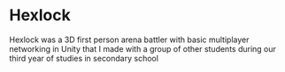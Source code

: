 # Hexlock
Hexlock was a 3D first person arena battler with basic multiplayer networking in Unity that I made with a group of other students during our third year of studies in secondary school
